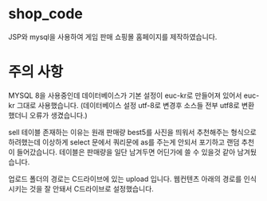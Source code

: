 # shop_code
JSP와 mysql을 사용하여 게임 판매 쇼핑몰 홈페이지를 제작하였습니다.

# 주의 사항
MYSQL 8을 사용중인데
데이터베이스가 기본 설정이 euc-kr로 만들어져 있어서 euc-kr 그대로 사용했습니다.
(데이터베이스 설정 utf-8로 변경후 소스들 전부 utf8로 변환했더니 오류가 생겼습니다.)

sell 테이블 존재하는 이유는 원래 판매량 best5를 사진을 띄워서 추천해주는 형식으로 하려했는데
이상하게 select 문에서 쿼리문에 as를 주는게 안되서 포기하고 랜덤 추천이 들어갔습니다.
테이블은 판매량을 일단 남겨두면 어딘가에 쓸 수 있을것 같아 남겨뒀습니다.

업로드 폴더의 경로는 C드라이브에 있는 upload 입니다.
웹컨텐츠 아래의 경로를 인식 시키는 것을 잘 안돼서 C드라이브로 설정했습니다.
